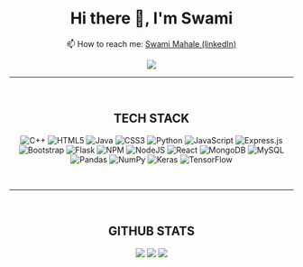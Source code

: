 ###

<!--
**swami1712/swami1712** is a ✨ _special_ ✨ repository because its `README.md` (this file) appears on your GitHub profile.

Here are some ideas to get you started:

- 🔭 I’m currently working ...
- 🌱 I’m currently learning ...
- 👯 I’m looking to collaborate ...
-     Fun fact ...
- 🤔 I’m looking for help with ...
- 💬 Ask me about ...
- 📫 How to reach me: ...
-->

<div align="center">
  

<h1>
  Hi there 👋, I'm Swami
</h1>

  📫 How to reach me: [Swami Mahale (linkedIn)](https://in.linkedin.com/in/swami-mahale-647331202)<br>
  
  [![](https://visitcount.itsvg.in/api?id=swami1712&icon=2&color=0)](https://visitcount.itsvg.in)
<hr>
<br>
<h2>TECH STACK</h2>

![C++](https://img.shields.io/badge/c++-%2300599C.svg?style=for-the-badge&logo=c%2B%2B&logoColor=white) ![HTML5](https://img.shields.io/badge/html5-%23E34F26.svg?style=for-the-badge&logo=html5&logoColor=white) ![Java](https://img.shields.io/badge/java-%23ED8B00.svg?style=for-the-badge&logo=java&logoColor=white) ![CSS3](https://img.shields.io/badge/css3-%231572B6.svg?style=for-the-badge&logo=css3&logoColor=white) ![Python](https://img.shields.io/badge/python-3670A0?style=for-the-badge&logo=python&logoColor=ffdd54) ![JavaScript](https://img.shields.io/badge/javascript-%23323330.svg?style=for-the-badge&logo=javascript&logoColor=%23F7DF1E) ![Express.js](https://img.shields.io/badge/express.js-%23404d59.svg?style=for-the-badge&logo=express&logoColor=%2361DAFB) ![Bootstrap](https://img.shields.io/badge/bootstrap-%23563D7C.svg?style=for-the-badge&logo=bootstrap&logoColor=white) ![Flask](https://img.shields.io/badge/flask-%23000.svg?style=for-the-badge&logo=flask&logoColor=white) ![NPM](https://img.shields.io/badge/NPM-%23000000.svg?style=for-the-badge&logo=npm&logoColor=white) ![NodeJS](https://img.shields.io/badge/node.js-6DA55F?style=for-the-badge&logo=node.js&logoColor=white) ![React](https://img.shields.io/badge/react-%2320232a.svg?style=for-the-badge&logo=react&logoColor=%2361DAFB) ![MongoDB](https://img.shields.io/badge/MongoDB-%234ea94b.svg?style=for-the-badge&logo=mongodb&logoColor=white) ![MySQL](https://img.shields.io/badge/mysql-%2300f.svg?style=for-the-badge&logo=mysql&logoColor=white) ![Pandas](https://img.shields.io/badge/pandas-%23150458.svg?style=for-the-badge&logo=pandas&logoColor=white) ![NumPy](https://img.shields.io/badge/numpy-%23013243.svg?style=for-the-badge&logo=numpy&logoColor=white) ![Keras](https://img.shields.io/badge/Keras-%23D00000.svg?style=for-the-badge&logo=Keras&logoColor=white) ![TensorFlow](https://img.shields.io/badge/TensorFlow-%23FF6F00.svg?style=for-the-badge&logo=TensorFlow&logoColor=white)

<br>
<hr>
<br>
<h2>GITHUB STATS</h2>

  
![](https://github-readme-stats.vercel.app/api?username=swami1712&theme=merko&hide_border=false&include_all_commits=true&count_private=true)
![](https://github-readme-streak-stats.herokuapp.com/?user=swami1712&theme=merko&hide_border=false)
![](https://github-readme-stats.vercel.app/api/top-langs/?username=swami1712&theme=merko&hide_border=false&include_all_commits=true&count_private=true&layout=compact)

</div>

<!--
# 🏆 GitHub Trophies:
![](https://github-profile-trophy.vercel.app/?username=swami1712&theme=radical&no-frame=false&no-bg=true&margin-w=4)
-->

<!--

# 🔝 Top Contributed Repos:
![](https://github-contributor-stats.vercel.app/api?username=swami1712&limit=5&theme=dark&combine_all_yearly_contributions=true)
-->

<!-- ## 💰 If you found my work rewardable then you can buy me a coffee 
  [![BuyMeACoffee](https://img.shields.io/badge/Buy%20Me%20a%20Coffee-ffdd00?style=for-the-badge&logo=buy-me-a-coffee&logoColor=black)](https://buymeacoffee.com/swamimahal1) 
-->
  


  
<!-- Proudly created with GPRM ( https://gprm.itsvg.in ) -->
